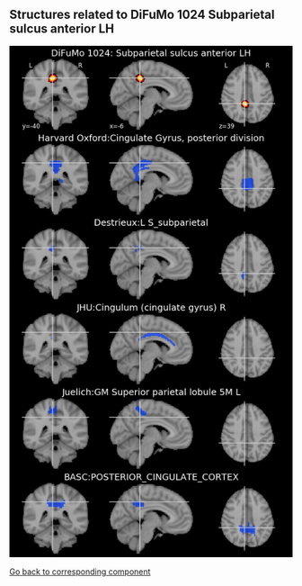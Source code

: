 


## Structures related to DiFuMo 1024 Subparietal sulcus anterior LH

![745](745.jpg "Structures related to DiFuMo 1024 Subparietal sulcus anterior LH")

[Go back to corresponding component](https://parietal-inria.github.io/DiFuMo/1024/html/745.html)